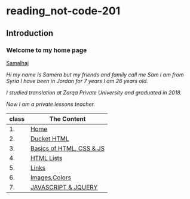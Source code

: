 # reading_not-code-201
## Introduction
### Welcome to my home page

[Samalhaj](https://github.com/samalhaj1)

*Hi my name Is Samera but my friends and family call me Sam I am from Syria I have been in Jordan for 7 years I am 26 years old.*

*I studied translation at Zarqa Private University and graduated in 2018.*

*Now I am a private lessons teacher.*


|class  |The Content |
|--------|-------------|
|1.      |[Home](https://samalhaj1.github.io/Code-201-Reading-Notes/)|
|2.      |[Ducket HTML](https://github.com/samalhaj1/Code-201-Reading-Notes/blob/main/read-01.md)|
|3.      |[Basics of HTML, CSS & JS](https://github.com/samalhaj1/Code-201-Reading-Notes/blob/main/class-02.md)|
|4.      |[HTML Lists](https://github.com/samalhaj1/Code-201-Reading-Notes/blob/main/read03.md)|
|5.      |[Links](https://github.com/samalhaj1/Code-201-Reading-Notes/blob/main/Reado4.md)|
|6.      |[Images,Colors](https://github.com/samalhaj1/Code-201-Reading-Notes/blob/main/read-05.md)| 
|7.      |[JAVASCRIPT & JQUERY](https://github.com/samalhaj1/Code-201-Reading-Notes/blob/main/duckettjs.md)|














